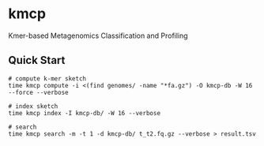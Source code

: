 # kmcp

Kmer-based Metagenomics Classification and Profiling

## Quick Start

    # compute k-mer sketch
    time kmcp compute -i <(find genomes/ -name "*fa.gz") -O kmcp-db -W 16 --force --verbose

    # index sketch
    time kmcp index -I kmcp-db/ -W 16 --verbose
    
    # search    
    time kmcp search -m -t 1 -d kmcp-db/ t_t2.fq.gz --verbose > result.tsv
